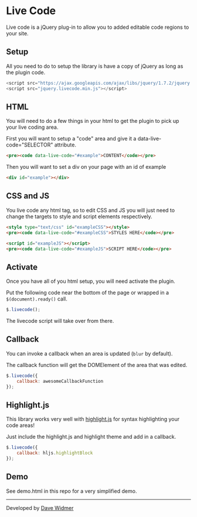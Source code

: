 # Live Code

Live code is a jQuery plug-in to allow you to added editable code regions to your
site.

## Setup

All you need to do to setup the library is have a copy of jQuery as long as the
plugin code.

``` js
<script src="https://ajax.googleapis.com/ajax/libs/jquery/1.7.2/jquery.min.js"></script>
<script src="jquery.livecode.min.js"></script>
```

## HTML

You will need to do a few things in your html to get the plugin to pick up your
live coding area.

First you will want to setup a "code" area and give it a data-live-code="SELECTOR"
attribute.

``` html
<pre><code data-live-code="#example">CONTENT</code></pre>
```

Then you will want to set a div on your page with an id of example

``` html
<div id="example"></div>
```

## CSS and JS

You live code any html tag, so to edit CSS and JS you will just need to change the
targets to style and script elements respectively.

``` html
<style type="text/css" id="exampleCSS"></style>
<pre><code data-live-code="#exampleCSS">STYLES HERE</code></pre>

<script id="exampleJS"></script>
<pre><code data-live-code="#exampleJS">SCRIPT HERE</code></pre>
```

## Activate

Once you have all of you html setup, you will need activate the plugin.

Put the following code near the bottom of the page or wrapped in a
`$(document).ready()` call.

``` js
$.livecode();
```

The livecode script will take over from there.

## Callback

You can invoke a callback when an area is updated (`blur` by default).

The callback function will get the DOMElement of the area that was edited.

``` js
$.livecode({
	callback: awesomeCallbackFunction
});
```

## Highlight.js

This library works very well with [highlight.js](http://softwaremaniacs.org/soft/highlight/en/)
for syntax highlighting your code areas!

Just include the highlight.js and highlight theme and add in a callback.

``` js
$.livecode({
	callback: hljs.highlightBlock
});
```

## Demo

See demo.html in this repo for a very simplified demo.

----

Developed by [Dave Widmer](http://www.davewidmer.net)

